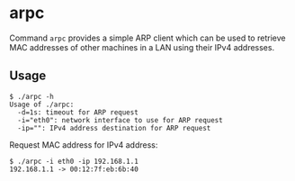 arpc
=====

Command `arpc` provides a simple ARP client which can be used to retrieve
MAC addresses of other machines in a LAN using their IPv4 addresses.

Usage
-----

```
$ ./arpc -h
Usage of ./arpc:
  -d=1s: timeout for ARP request
  -i="eth0": network interface to use for ARP request
  -ip="": IPv4 address destination for ARP request
```

Request MAC address for IPv4 address:

```
$ ./arpc -i eth0 -ip 192.168.1.1
192.168.1.1 -> 00:12:7f:eb:6b:40
```
